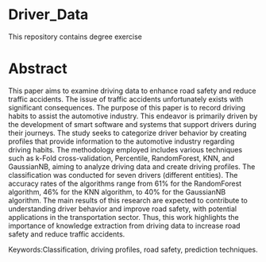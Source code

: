 # Driver_Data
This repository contains degree exercise

# Abstract
This paper aims to examine driving data to enhance road safety and reduce traffic accidents. The issue of traffic accidents unfortunately exists with significant consequences. The purpose of this paper is to record driving habits to assist the automotive industry. This endeavor is primarily driven by the development of smart software and systems that support drivers during their journeys. The study seeks to categorize driver behavior by creating profiles that provide information to the automotive industry regarding driving habits. The methodology employed includes various techniques such as k-Fold cross-validation, Percentile, RandomForest, KNN, and GaussianNB, aiming to analyze driving data and create driving profiles. The classification was conducted for seven drivers (different entities). The accuracy rates of the algorithms range from 61% for the RandomForest algorithm, 46% for the KNN algorithm, to 40% for the GaussianNB algorithm. The main results of this research are expected to contribute to understanding driver behavior and improve road safety, with potential applications in the transportation sector. Thus, this work highlights the importance of knowledge extraction from driving data to increase road safety and reduce traffic accidents.

Keywords:Classification, driving profiles, road safety, prediction techniques.
